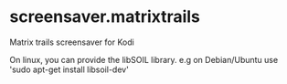 # screensaver.matrixtrails
Matrix trails screensaver for Kodi

On linux, you can provide the libSOIL library.
e.g on Debian/Ubuntu use 'sudo apt-get install libsoil-dev'
